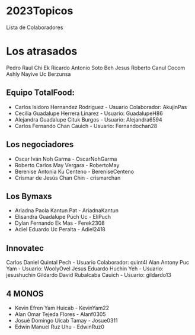 # 2023Topicos
Lista de Colaboradores



# Los atrasados
Pedro Raul Chi Ek
Ricardo Antonio Soto Beh
Jesus Roberto Canul Cocom
Ashly Nayive Uc Berzunsa


## Equipo TotalFood:
- Carlos Isidoro Hernandez Rodriguez - Usuario Colaborador: AkujinPas
- Cecilia Guadalupe Herrera Linarez - Usuario: GuadalupeH86
- Alejandra Guadalupe Cituk Burgos - Usuario: Alejandra6594
- Carlos Fernando Chan Cauich - Usuario: Fernandochan28

## Los negociadores

- Oscar Iván Noh Garma - OscarNohGarma
- Roberto Carlos May Vergara - RobertoMay
- Berenise Antonia Ku Centeno - BereniseCenteno
- Crismar de Jesús Chan Chin - crismarchan

## Los Bymaxs

- Ariadna Paola Kantun Pat - AriadnaKantun
- Elisandra Guadalupe Puch Uc - EliPuch
- Dylan Fernando Ek Mas - Ferek2308
- Adiel Eduardo Uc Peralta - Adiel2418

## Innovatec

Carlos Daniel Quintal Pech - Usuario Colaborador: quint4l
Alan Antony Puc Yam - Usuario: WoolyOvel
Jesus Eduardo Huchin Yeh - Usuario: jesushuchin
Gildardo David Rubalcaba Cauich - Usuario: gildardo13

## 4 MONOS

- Kevin Efren Yam Huicab - KevinYam22
- Alan Omar Tejeda Flores - Alanf0305
- Josué Domingo Uicab Tamay - Josue0311
- Edwin Manuel Ruz Uhu - EdwinRuz0


